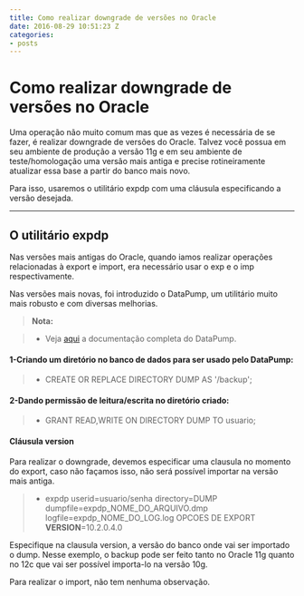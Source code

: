 ```yaml
---
title: Como realizar downgrade de versões no Oracle
date: 2016-08-29 10:51:23 Z
categories:
- posts
---
```


Como realizar downgrade de versões no Oracle
===================


Uma operação não muito comum mas que as vezes é necessária de se fazer, é realizar downgrade de versões do Oracle.
Talvez você possua em seu ambiente de produção a versão 11g e em seu ambiente de teste/homologação uma versão mais antiga e precise rotineiramente atualizar essa base a partir do banco mais novo.

Para isso, usaremos o utilitário expdp com uma cláusula especificando a versão desejada.

----------


O utilitário expdp
-------------

Nas versões mais antigas do Oracle, quando iamos realizar operações relacionadas à export e import, era necessário usar o exp e o imp respectivamente.

Nas versões mais novas, foi introduzido o DataPump, um utilitário muito mais robusto e com diversas melhorias.

> **Nota:**

> - Veja [aqui](https://docs.oracle.com/cd/B19306_01/server.102/b14215/dp_overview.htm) a documentação completa do DataPump.

#### 1-Criando um diretório no banco de dados para ser usado pelo DataPump:

> - CREATE OR REPLACE DIRECTORY DUMP AS '/backup';

#### 2-Dando permissão de leitura/escrita no diretório criado:
>- GRANT READ,WRITE ON DIRECTORY DUMP TO usuario;



####  Cláusula version

Para realizar o downgrade, devemos especificar uma clausula no momento do export, caso não façamos isso, não será possível importar na versão mais antiga.

>- expdp userid=usuario/senha directory=DUMP dumpfile=expdp_NOME_DO_ARQUIVO.dmp logfile=expdp_NOME_DO_LOG.log OPCOES DE EXPORT **VERSION**=10.2.0.4.0 

Especifique na clausula version, a versão do banco onde vai ser importado o dump.
Nesse exemplo, o backup pode ser feito tanto no Oracle 11g quanto no 12c que vai ser possível importa-lo na versão 10g.

Para realizar o import, não tem nenhuma observação.
